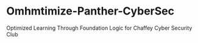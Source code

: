 # Omhmtimize-Panther-CyberSec
Optimized Learning Through Foundation Logic for Chaffey Cyber Security Club
